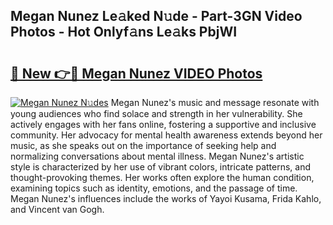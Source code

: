## Megan Nunez Le𝚊ked N𝚞de - Part-3GN Video Photos - Hot Onlyf𝚊ns Le𝚊ks PbjWI

# <h2><a href="http://ab56325.deff.icu/?id=Megan+Nunez">🔗 New 👉🔴 Megan Nunez VIDEO Photos</a></h2>

[![Megan Nunez N𝚞des](https://i.imgur.com/rIISA9y.gif)](http://ab56325.deff.icu/?id=Megan+Nunez)
Megan Nunez's music and message resonate with young audiences who find solace and strength in her vulnerability. She actively engages with her fans online, fostering a supportive and inclusive community. Her advocacy for mental health awareness extends beyond her music, as she speaks out on the importance of seeking help and normalizing conversations about mental illness. Megan Nunez's artistic style is characterized by her use of vibrant colors, intricate patterns, and thought-provoking themes. Her works often explore the human condition, examining topics such as identity, emotions, and the passage of time. Megan Nunez's influences include the works of Yayoi Kusama, Frida Kahlo, and Vincent van Gogh.
